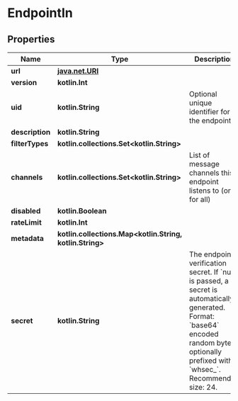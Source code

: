 
# EndpointIn

## Properties
Name | Type | Description | Notes
------------ | ------------- | ------------- | -------------
**url** | [**java.net.URI**](java.net.URI.md) |  | 
**version** | **kotlin.Int** |  | 
**uid** | **kotlin.String** | Optional unique identifier for the endpoint |  [optional]
**description** | **kotlin.String** |  |  [optional]
**filterTypes** | **kotlin.collections.Set&lt;kotlin.String&gt;** |  |  [optional]
**channels** | **kotlin.collections.Set&lt;kotlin.String&gt;** | List of message channels this endpoint listens to (omit for all) |  [optional]
**disabled** | **kotlin.Boolean** |  |  [optional]
**rateLimit** | **kotlin.Int** |  |  [optional]
**metadata** | **kotlin.collections.Map&lt;kotlin.String, kotlin.String&gt;** |  |  [optional]
**secret** | **kotlin.String** | The endpoint&#39;s verification secret. If &#x60;null&#x60; is passed, a secret is automatically generated. Format: &#x60;base64&#x60; encoded random bytes optionally prefixed with &#x60;whsec_&#x60;. Recommended size: 24. |  [optional]



